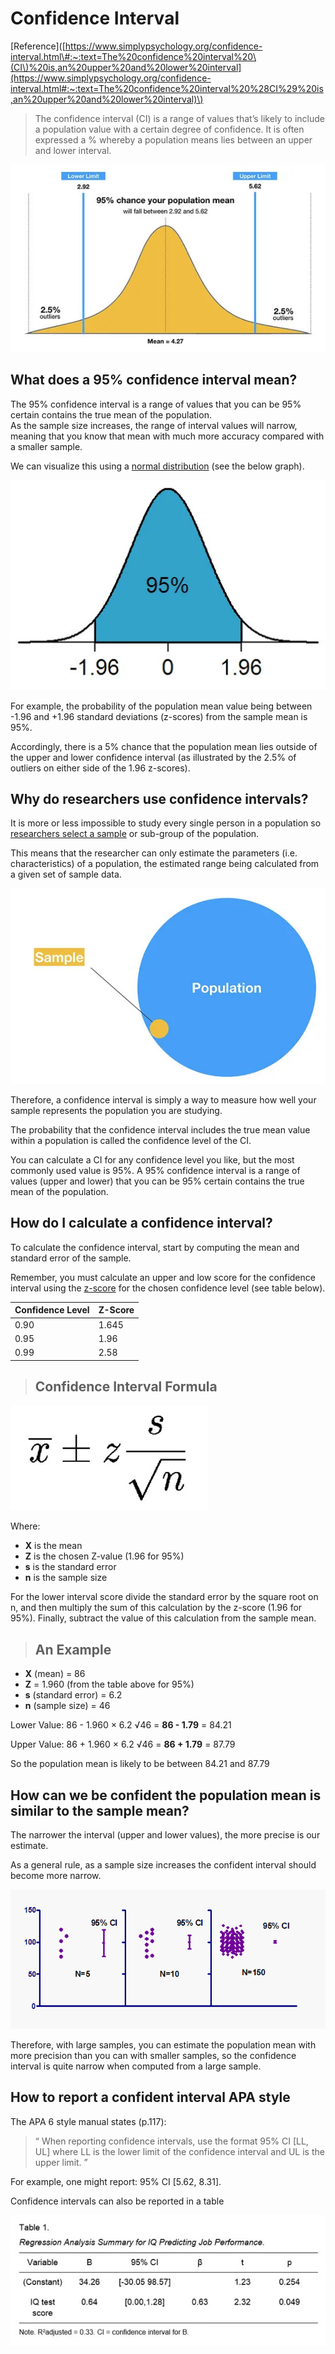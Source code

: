 # Confidence Interval

\[Reference\]\([https://www.simplypsychology.org/confidence-interval.html\#:~:text=The%20confidence%20interval%20\(CI\)%20is,an%20upper%20and%20lower%20interval](https://www.simplypsychology.org/confidence-interval.html#:~:text=The%20confidence%20interval%20%28CI%29%20is,an%20upper%20and%20lower%20interval)\)

> The confidence interval \(CI\) is a range of values that’s likely to include a population value with a certain degree of confidence. It is often expressed a % whereby a population means lies between an upper and lower interval.

![img](../.gitbook/assets/confidence-interval-1.jpg)

## What does a 95% confidence interval mean?

The 95% confidence interval is a range of values that you can be 95% certain contains the true mean of the population.  
As the sample size increases, the range of interval values will narrow, meaning that you know that mean with much more accuracy compared with a smaller sample.

We can visualize this using a [normal distribution](https://www.simplypsychology.org/normal-distribution.html) \(see the below graph\).

![standard normal distribution 1.96 ](../.gitbook/assets/confidence-interval-2.jpg)

For example, the probability of the population mean value being between -1.96 and +1.96 standard deviations \(z-scores\) from the sample mean is 95%.

Accordingly, there is a 5% chance that the population mean lies outside of the upper and lower confidence interval \(as illustrated by the 2.5% of outliers on either side of the 1.96 z-scores\).

## Why do researchers use confidence intervals?

It is more or less impossible to study every single person in a population so [researchers select a sample](https://www.simplypsychology.org/sampling.html) or sub-group of the population.

This means that the researcher can only estimate the parameters \(i.e. characteristics\) of a population, the estimated range being calculated from a given set of sample data.

![sampling from a population](../.gitbook/assets/confidence-interval-3.jpg)

Therefore, a confidence interval is simply a way to measure how well your sample represents the population you are studying.

The probability that the confidence interval includes the true mean value within a population is called the confidence level of the CI.

You can calculate a CI for any confidence level you like, but the most commonly used value is 95%. A 95% confidence interval is a range of values \(upper and lower\) that you can be 95% certain contains the true mean of the population.

## How do I calculate a confidence interval?

To calculate the confidence interval, start by computing the mean and standard error of the sample.

Remember, you must calculate an upper and low score for the confidence interval using the [z-score](https://www.simplypsychology.org/z-score.html) for the chosen confidence level \(see table below\).

| Confidence Level | Z-Score |
| :--------------- | :------ |
| 0.90             | 1.645   |
| 0.95             | 1.96    |
| 0.99             | 2.58    |

> ## Confidence Interval Formula

![confidence interval formula ](../.gitbook/assets/confidence-interval-4.jpg)

Where:

- **X** is the mean
- **Z** is the chosen Z-value \(1.96 for 95%\)
- **s** is the standard error
- **n** is the sample size

For the lower interval score divide the standard error by the square root on n, and then multiply the sum of this calculation by the z-score \(1.96 for 95%\). Finally, subtract the value of this calculation from the sample mean.

> ## An Example

- **X** \(mean\) = 86
- **Z** = 1.960 \(from the table above for 95%\)
- **s** \(standard error\) = 6.2
- **n** \(sample size\) = 46

Lower Value: 86 - 1.960 × 6.2 √46 = **86 - 1.79** = 84.21

Upper Value: 86 + 1.960 × 6.2 √46 = **86 + 1.79** = 87.79

So the population mean is likely to be between 84.21 and 87.79

## How can we be confident the population mean is similar to the sample mean?

The narrower the interval \(upper and lower values\), the more precise is our estimate.

As a general rule, as a sample size increases the confident interval should become more narrow.

![confidence interval graphs](../.gitbook/assets/confidence-interval-5.gif)

Therefore, with large samples, you can estimate the population mean with more precision than you can with smaller samples, so the confidence interval is quite narrow when computed from a large sample.

## How to report a confident interval APA style

The APA 6 style manual states \(p.117\):

> “ When reporting confidence intervals, use the format 95% CI \[LL, UL\] where LL is the lower limit of the confidence interval and UL is the upper limit. ”

For example, one might report: 95% CI \[5.62, 8.31\].

Confidence intervals can also be reported in a table

![apa style table](../.gitbook/assets/confidence-interval-6.jpg)
